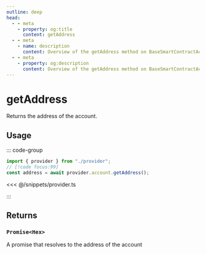```yaml
---
outline: deep
head:
  - - meta
    - property: og:title
      content: getAddress
  - - meta
    - name: description
      content: Overview of the getAddress method on BaseSmartContractAccount
  - - meta
    - property: og:description
      content: Overview of the getAddress method on BaseSmartContractAccount
---
```


# getAddress

Returns the address of the account.

## Usage

::: code-group

```ts [example.ts]
import { provider } from "./provider";
// [!code focus:99]
const address = await provider.account.getAddress();
```

<<< @/snippets/provider.ts

:::

## Returns

### `Promise<Hex>`

A promise that resolves to the address of the account
